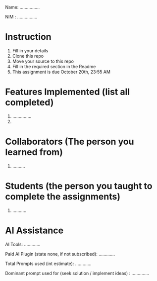 Name: ................

NIM : ................

# Instruction
1. Fill in your details
2. Clone this repo
3. Move your source to this repo
4. Fill in the required section in the Readme
5. This assignment is due October 20th, 23:55 AM

# Features Implemented (list all completed)
1. ...............
2. 

# Collaborators (The person you learned from)
1. ..........

# Students (the person you taught to complete the assignments)
1. ...........

# AI Assistance
AI Tools: .............

Paid AI Plugin (state none, if not subscribed): .............

Total Prompts used (int estimate): .............

Dominant prompt used for (seek solution / implement ideas) : ..............
